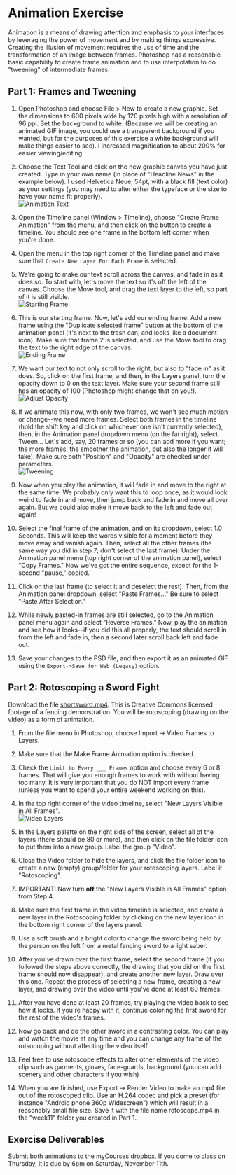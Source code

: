 # Animation Exercise

Animation is a means of drawing attention and emphasis to your interfaces by leveraging the power of movement and by making things expressive.  Creating the illusion of movement requires the use of time and the transformation of an image between frames.  Photoshop has a reasonable basic capability to create frame animation and to use interpolation to do "tweening" of intermediate frames.  

## Part 1: Frames and Tweening

1. Open Photoshop and choose File > New to create a new graphic.  Set the dimensions to 600 pixels wide by 120 pixels high with a resolution of 96 ppi. Set the background to white. (Because we will be creating an animated GIF image, you could use a transparent background if you wanted, but for the purposes of this exercise a white background will make things easier to see).  I increased magnification to about 200% for easier viewing/editing.

1. Choose the Text Tool and click on the new graphic canvas you have just created.  Type in your own name (in place of "Headline News" in the example below).   I used Helvetica Neue, 54pt, with a black fill (text color) as your settings (you may need to alter either the typeface or the size to have your name fit properly). <br>![Animation Text](animationText.png)

1. Open the Timeline panel (Window > Timeline), choose "Create Frame Animation" from the menu, and then click on the button to create a timeline. You should see one frame in the bottom left corner when you're done. 

1. Open the menu in the top right corner of the Timeline panel and make sure that `Create New Layer For Each Frame` is selected. 

1. We're going to make our text scroll across the canvas, and fade in as it does so. To start with, let's move the text so it's off the left of the canvas. Choose the Move tool, and drag the text layer to the left, so part of it is still visible. <br>![Starting Frame](startingFrame.png)

1. This is our starting frame. Now, let's add our ending frame. Add a new frame using the "Duplicate selected frame" button at the bottom of the animation panel (it's next to the trash can, and looks like a document icon). Make sure that frame 2 is selected, and use the Move tool to drag the text to the right edge of the canvas. <br>![Ending Frame](endingFrame.png)

1. We want our text to not only scroll to the right, but also to "fade in" as it does. So, click on the first frame, and then, in the Layers panel, turn the opacity down to 0 on the text layer. Make sure your second frame still has an opacity of 100 (Photoshop might change that on you!). ![Adjust Opacity](adjustOpacity.png)

1. If we animate this now, with only two frames, we won't see much motion or change--we need more frames. Select both frames in the timeline (hold the shift key and click on whichever one isn't currently selected), then, in the Animation panel dropdown menu (on the far right), select Tween... Let's add, say, 20 frames or so (you can add more if you want; the more frames, the smoother the animation, but also the longer it will take). Make sure both "Position" and "Opacity" are checked under parameters.<br>![Tweening](tweening.png)

1. Now when you play the animation, it will fade in and move to the right at the same time. We probably only want this to loop once, as it would look weird to fade in and move, then jump back and fade in and move all over again. But we could also make it move back to the left and fade out again!

1. Select the final frame of the animation, and on its dropdown, select 1.0 Seconds. This will keep the words visible for a moment before they move away and vanish again. Then, select all the other frames (the same way you did in step 7; don't select the last frame). Under the Animation panel menu (top right corner of the animation panel), select "Copy Frames." Now we've got the entire sequence, except for the 1-second "pause," copied.

1. Click on the last frame (to select it and deselect the rest). Then, from the Animation panel dropdown, select "Paste Frames..." Be sure to select "Paste After Selection."

1. While newly pasted-in frames are still selected, go to the Animation panel menu again and select "Reverse Frames." Now, play the animation and see how it looks--if you did this all properly, the text should scroll in from the left and fade in, then a second later scroll back left and fade out. 

1. Save your changes to the PSD file, and then export it as an animated GIF using the `Export->Save for Web (Legacy)` option. 

## Part 2: Rotoscoping a Sword Fight

Download the file [shortsword.mp4](shortsword.mp4). This is Creative Commons licensed footage of a fencing demonstration. You will be rotoscoping (drawing on the video) as a form of animation.

1. From the file menu in Photoshop, choose Import -> Video Frames to Layers. 

1. Make sure that the Make Frame Animation option is checked.

1. Check the `Limit to Every ___ Frames` option and choose every 6 or 8 frames. That will give you enough frames to work with without having too many. It is very important that you do NOT import every frame (unless you want to spend your entire weekend working on this). 

1. In the top right corner of the video timeline, select "New Layers Visible in All Frames".<br>![Video Layers](rotoscopingLayers.png)

1. In the Layers palette on the right side of the screen, select all of the layers (there should be 80 or more), and then click on the file folder icon to put them into a new group. Label the group "Video".

1. Close the Video folder to hide the layers, and click the file folder icon to create a new (empty) group/folder for your rotoscoping layers. Label it "Rotoscoping".

1. IMPORTANT: Now turn **off** the "New Layers Visible in All Frames" option from Step 4.

1.	Make sure the first frame in the video timeline is selected, and create a new layer in the Rotoscoping folder by clicking on the new layer icon in the bottom right corner of the layers panel.

1.	Use a soft brush and a bright color to change the sword being held by the person on the left from a metal fencing sword to a light saber.  

1.	After you've drawn over the first frame, select the second frame (if you followed the steps above correctly, the drawing that you did on the first frame should now disappear), and create another new layer. Draw over this one. Repeat the process of selecting a new frame, creating a new layer, and drawing over the video until you've done at least 60 frames. 

1.	After you have done at least 20 frames, try playing the video back to see how it looks. If you're happy with it, continue coloring the first sword for the rest of the video's frames.

1.	Now go back and do the other sword in a contrasting color. You can play and watch the movie at any time and you can change any frame of the rotsocoping without affecting the video itself.  

1.	Feel free to use rotoscope effects to alter other elements of the video clip such as garments, gloves, face-guards, background (you can add scenery and other characters if you wish)

1. When you are finished, use Export -> Render Video to make an mp4 file out of the rotoscoped clip.  Use an H.264 codec and pick a preset (for instance "Android phone 360p Widescreen") which will result in a reasonably small file size. Save it with the file name rotoscope.mp4 in the "week11" folder you created in Part 1. 

## Exercise Deliverables

Submit both animations to the myCourses dropbox. If you come to class on Thursday, it is due by 6pm on Saturday, November 11th.

